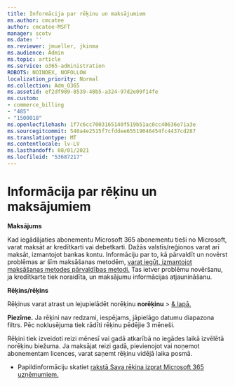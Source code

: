 ```yaml
---
title: Informācija par rēķinu un maksājumiem
ms.author: cmcatee
author: cmcatee-MSFT
manager: scotv
ms.date: ''
ms.reviewer: jmueller, jkinma
ms.audience: Admin
ms.topic: article
ms.service: o365-administration
ROBOTS: NOINDEX, NOFOLLOW
localization_priority: Normal
ms.collection: Adm_O365
ms.assetid: ef2df989-8539-48b5-a324-97d2e09f14fe
ms.custom:
- commerce_billing
- "485"
- "1500018"
ms.openlocfilehash: 1f7c6cc7003165140f519b51ac0cc40636e71a3e
ms.sourcegitcommit: 540a4e2515f7cfddee65519046454fc4437cd287
ms.translationtype: MT
ms.contentlocale: lv-LV
ms.lasthandoff: 08/01/2021
ms.locfileid: "53687217"
---
```

# <a name="invoice-and-payment-information"></a>Informācija par rēķinu un maksājumiem

**Maksājums**

Kad iegādājaties abonementu Microsoft 365 abonementu tieši no Microsoft, varat maksāt ar kredītkarti vai debetkarti.  Dažās valstīs/reģionos varat arī maksāt, izmantojot bankas kontu.  Informāciju par to, kā pārvaldīt un novērst problēmas ar šīm maksāšanas metodēm, [varat iegūt, izmantojot maksāšanas metodes pārvaldības metodi.](/microsoft-365/commerce/billing-and-payments/manage-payment-methods) Tas ietver problēmu novēršanu, ja kredītkarte tiek noraidīta, un maksājumu informācijas atjaunināšanu.

**Rēķins/rēķins**

Rēķinus varat atrast un lejupielādēt norēķinu **norēķinu**  >  [& lapā.](https://go.microsoft.com/fwlink/p/?linkid=848039)  

**Piezīme.** Ja rēķini nav redzami, iespējams, jāpielāgo datumu diapazona filtrs.  Pēc noklusējuma tiek rādīti rēķinu pēdējie 3 mēneši.

Rēķini tiek izveidoti reizi mēnesī vai gadā atkarībā no iegādes laikā izvēlētā norēķinu biežuma.  Ja maksājat reizi gadā, pievienojot vai noņemot abonementam licences, varat saņemt rēķinu vidējā laika posmā.

- Papildinformāciju skatiet [rakstā Sava rēķina izprat Microsoft 365 uzņēmumiem.](/microsoft-365/commerce/billing-and-payments/understand-your-invoice2)
